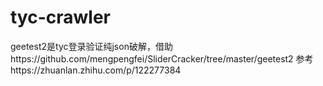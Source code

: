 # tyc-crawler
geetest2是tyc登录验证纯json破解，借助https://github.com/mengpengfei/SliderCracker/tree/master/geetest2 
                      参考https://zhuanlan.zhihu.com/p/122277384
